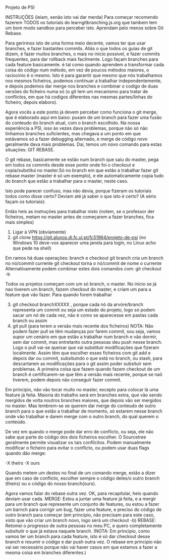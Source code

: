 Projeto de PSI

INSTRUÇÕES (leiam, senão isto vai dar merda)
Para começar recomendo fazerem TODOS os tutoriais do learngitbranching.js.org que tambem tem um bom modo sandbox para perceber isto. Aprendam pelo menos sobre Git Rebase.

Para gerirmos isto de uma forma meio decente, vamos ter que usar branches, e fazer bastantes commits. Aliás o que todos os guias de git dizem, é fazer muitos branches, o mais no inicio possivel, e fazer commits frequentes, para dar rollback mais facilmente.
Logo façam branches para cada feature basicamente. é tal como quando aprendem a transformar cada coisa do código num método, em vez de poucos métodos maiores, o raciocinio é o mesmo.
Isto é para garantir que mesmo que nós trabalhamos nos mesmos ficheiros, podemos continuar a trabalhar independentemente, e depois podemos dar merge nos branches e combinar o codigo de duas versões do ficheiro numa só (o git tem um mecanismo para tratar de conflictos, em que há codigos diferentes nas mesmas partes/linhas do ficheiro, depois elaboro).

Agora vocês a este ponto já devem perceber como funciona o git merge, que é elaborado aqui em baixo: puxam de um branch para fazer uma
fusão do conteudo do branch atual, com o branch escolhido. Na nossa experiência a PSI, isso às vezes dava problemas, porque não só não
tinhamos branches suficientes, mas chegava a um ponto em que estávamos só a fazer debugging alternado, e merge de código novo geralmente
dava mais problemas. Daí, temos um novo comando para estas situações: GIT REBASE.

O git rebase, basicamente se estão num branch que saiu do master, pega em todos os commits desde esse ponto onde foi o checkout e copia/substitui no master.Só no branch em que estão a trabalhar fazer git rebase master (master é só um exemplo), e ele automaticamente copia tudo do branch que estão a trabalhar para o master, neste caso.

Isto pode parecer confuso, mas não devia, porque fizeram os tutoriais todos como disse certo? Deviam até já saber o que isto é certo? (A sério façam os tutoriais):

Então heis as instruções para trabalhar nisto (notem, se o professor der ficheiros, metam no master antes de começarem a fazer branches, fica mais simples)

  1. Ligar à VPN (obviamente)
  2. git clone https://git.alunos.di.fc.ul.pt/fc51964/projeto-de-psi (no Windows 10 deve-vos aparecer uma janela para login, no Linux acho que pede na shell)

Em ramos há duas operações: branch e checkout
git branch  cria um branch no nó/commit currente
git checkout  torna o nó/commit de nome o currente
Alternativamente podem combinar estes dois comandos com:
git checkout -b 

Todos os projetos começam com um só branch, o master.
No inicio se já nao tiverem um branch, fazem checkout do master, e criam um para a feature que vão fazer.
Para quando forem trabalhar

  3. git checkout branchXXXXX , porque cada nó da arvóre/branch representa um commit ou seja um estado do projeto, logo só podem sacar um nó de cada vez, não é como se aparecesse em pastas cada branch ou assim
  4. git pull (para terem a versão mais recente dos ficheiros) NOTA: Não podem fazer pull se têm mudanças por farem commit, sou seja, vamos supor um cenário em que estão a trabalhar num branch e vão dormir, sem dar commit, mas entretanto outra pessoas deu push nesse branch. Logo o pull vai-se queixar que vai substituir modificações que fizeram localmente. Assim têm que escolher esses ficheiros com git add e depois dar ou commit, subsituindo o que está no branch, ou stash, para descartarem as modificações para o git assim poder subsituir sem problemas. A primeira coisa que fazem quando fazem checkout de um branch é certificarem-se que têm a versão mais recente, porque se naõ tiverem, podem depois não conseguir fazer commit.
 
Em principio, não vão tocar muito no master, excepto para colocar lá uma feature já feita. Maioria do trabalho será em branches extra, que vão sendo mergidos de volta noutros branches maiores, que depois vão ser mergidos no master. Mas lembrem-se se querem dar merge do conteudo de outro branch para o que estão a trabalhar de momento, só estarem nesse branch onde vão trabalhar e darem merge com o outro branch, do qual querem o conteúdo.

De vez em quando o merge pode dar erro de conflicto, ou seja, ele não sabe que parte do código dos dois ficheiros escolher. O Sourcetree geralmente permite visualizar os tais confilcitos. Podem manualmente modificar o ficheiro para evitar o conflicto, ou podem usar duas flags quando dão merge:

-X theirs
-X ours

Quando metem um destes no final de um comando merge, estão a dizer que em caso de conflicto, escolher sempre o código deles/o outro branch (theirs) ou o código do nosso branch(ours).

Agora vamos falar do rebase outra vez. OK, para recapitular, heis quando deviam usar cada.
   MERGE: Estou a juntar uma feature já feita, e a mergir para um branch que represente um conjunto de features, ou estou a fazer um barnch para corrigir um bug, fazer uma feature, e preciso do código de outro branch para começar (em principio, não precisam para este caso, visto que vão criar um branch novo, logo será um checkout -b)
   REBASE: Retomei o progresso de outra pessoas no meu PC, e quero completamente subsitutir o que já estava naquele branch. (NOTA: Em principio, como vamos ter um branch para cada feature, isto é só dar checkout desse branch e resumir o código e dar push outra vez. O rebase em principio não vai ser necessário porque não vai haver casos em que estamos a fazer a mesma coisa em branches diferentes.) 
